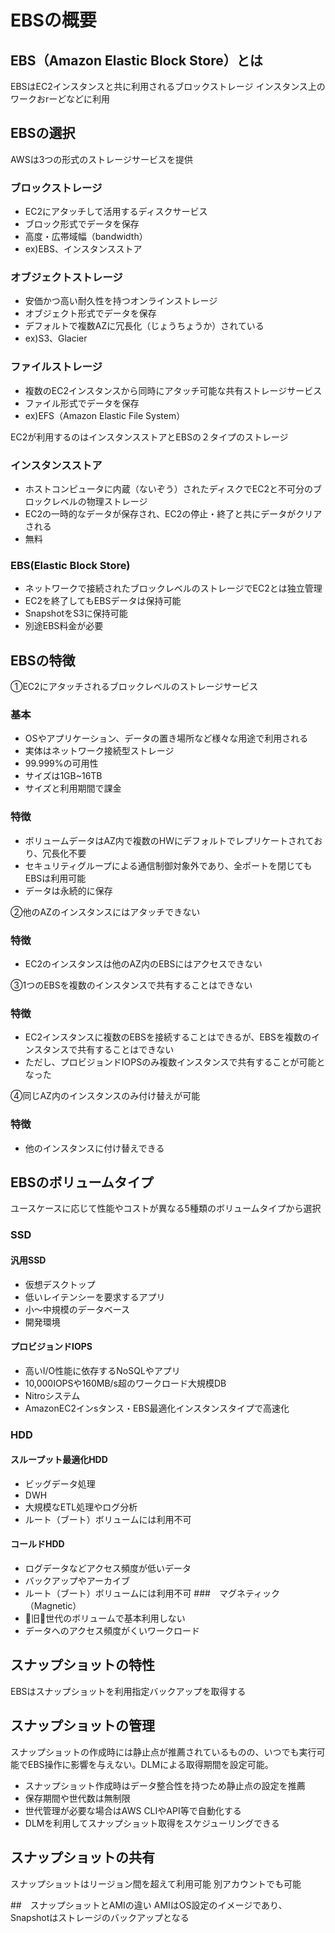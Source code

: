 # EBSの概要

## EBS（Amazon Elastic Block Store）とは
EBSはEC2インスタンスと共に利用されるブロックストレージ
インスタンス上のワークおrーどなどに利用

## EBSの選択
AWSは3つの形式のストレージサービスを提供

### ブロックストレージ
- EC2にアタッチして活用するディスクサービス
- ブロック形式でデータを保存
- 高度・広帯域幅（bandwidth）
- ex)EBS、インスタンスストア

### オブジェクトストレージ
- 安価かつ高い耐久性を持つオンラインストレージ
- オブジェクト形式でデータを保存
- デフォルトで複数AZに冗長化（じょうちょうか）されている
- ex)S3、Glacier
### ファイルストレージ
- 複数のEC2インスタンスから同時にアタッチ可能な共有ストレージサービス
- ファイル形式でデータを保存
- ex)EFS（Amazon Elastic File System）

EC2が利用するのはインスタンスストアとEBSの２タイプのストレージ

### インスタンスストア
- ホストコンピュータに内蔵（ないぞう）されたディスクでEC2と不可分のブロックレベルの物理ストレージ
- EC2の一時的なデータが保存され、EC2の停止・終了と共にデータがクリアされる
- 無料

### EBS(Elastic Block Store)
- ネットワークで接続されたブロックレベルのストレージでEC2とは独立管理
- EC2を終了してもEBSデータは保持可能
- SnapshotをS3に保持可能
- 別途EBS料金が必要

## EBSの特徴
①EC2にアタッチされるブロックレベルのストレージサービス

### 基本
- OSやアプリケーション、データの置き場所など様々な用途で利用される
- 実体はネットワーク接続型ストレージ
- 99.999%の可用性
- サイズは1GB~16TB
- サイズと利用期間で課金

### 特徴
- ボリュームデータはAZ内で複数のHWにデフォルトでレプリケートされており、冗長化不要
- セキュリティグループによる通信制御対象外であり、全ポートを閉じてもEBSは利用可能
- データは永続的に保存

②他のAZのインスタンスにはアタッチできない
### 特徴
- EC2のインスタンスは他のAZ内のEBSにはアクセスできない

③1つのEBSを複数のインスタンスで共有することはできない
### 特徴
- EC2インスタンスに複数のEBSを接続することはできるが、EBSを複数のインスタンスで共有することはできない
- ただし、プロビジョンドIOPSのみ複数インスタンスで共有することが可能となった

④同じAZ内のインスタンスのみ付け替えが可能
### 特徴
- 他のインスタンスに付け替えできる

## EBSのボリュームタイプ
ユースケースに応じて性能やコストが異なる5種類のボリュームタイプから選択

### SSD
#### 汎用SSD
- 仮想デスクトップ
- 低いレイテンシーを要求するアプリ
- 小〜中規模のデータベース
- 開発環境
#### プロビジョンドIOPS
- 高いI/O性能に依存するNoSQLやアプリ
- 10,000IOPSや160MB/s超のワークロード大規模DB
- Nitroシステム
- AmazonEC2インsタンス・EBS最適化インスタンスタイプで高速化
### HDD
#### スループット最適化HDD
- ビッグデータ処理
- DWH
- 大規模なETL処理やログ分析
- ルート（ブート）ボリュームには利用不可
#### コールドHDD
- ログデータなどアクセス頻度が低いデータ
- バックアップやアーカイブ
- ルート（ブート）ボリュームには利用不可
###　マグネティック（Magnetic）
- 旧世代のボリュームで基本利用しない
- データへのアクセス頻度がくいワークロード

## スナップショットの特性
EBSはスナップショットを利用指定バックアップを取得する

## スナップショットの管理
スナップショットの作成時には静止点が推薦されているものの、いつでも実行可能でEBS操作に影響を与えない。DLMによる取得期間を設定可能。
- スナップショット作成時はデータ整合性を持つため静止点の設定を推薦
- 保存期間や世代数は無制限
- 世代管理が必要な場合はAWS CLIやAPI等で自動化する
- DLMを利用してスナップショット取得をスケジューリングできる

## スナップショットの共有
スナップショットはリージョン間を超えて利用可能
別アカウントでも可能

##　スナップショットとAMIの違い
AMIはOS設定のイメージであり、Snapshotはストレージのバックアップとなる